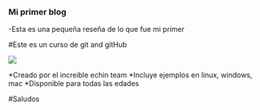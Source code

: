 ### Mi primer blog

-Esta es una pequeña reseña de lo que fue mi primer 



#Este es un curso de git and gitHub

![](http://en.es-static.us/upl/2016/05/moon_fast_clouds_Manila_Jv_Noriega_8-1-2012-sq-e1463418211547.jpg)

*Creado por el increible echin team
*Incluye ejemplos en linux, windows, mac
*Disponible para todas las edades

#Saludos


